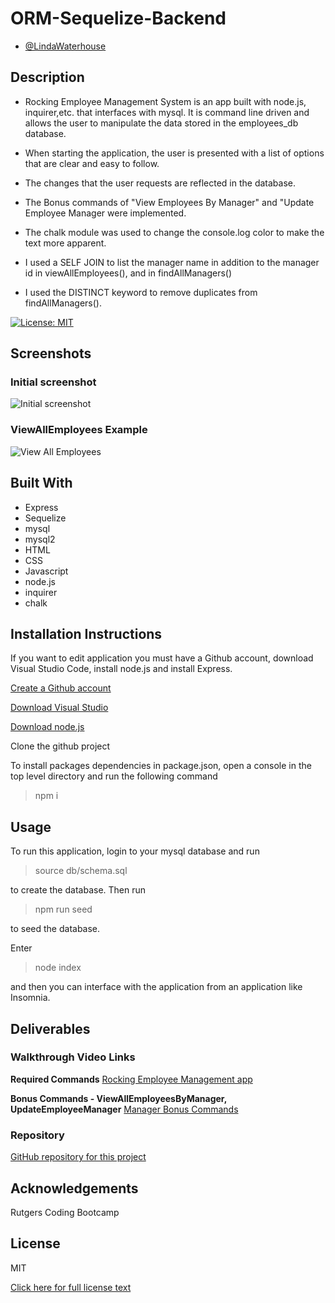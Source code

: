 # ORM-Sequelize-Backend
- [@LindaWaterhouse](https://www.github.com/llwaterhouse)


## Description
* Rocking Employee Management System is an app built with node.js, inquirer,etc. that interfaces with mysql. It is command line driven and allows the user to manipulate the data stored in the employees_db database.

* When starting the application, the user is presented with a list of options that are clear and easy to follow.

* The changes that the user requests are reflected in the database.

* The Bonus commands of "View Employees By Manager" and "Update Employee Manager were implemented.

* The chalk module was used to change the console.log color to make the text more apparent.

* I used a SELF JOIN to list the manager name in addition to the manager id in viewAllEmployees(), and in findAllManagers()

* I used the DISTINCT keyword to remove duplicates from findAllManagers().

[![License: MIT](https://img.shields.io/badge/License-MIT-yellow.svg)](https://opensource.org/licenses/MIT)

## Screenshots


### Initial screenshot


![Initial screenshot](./images/Initial-screenshot.PNG)


### ViewAllEmployees Example


![View All Employees](./images/ViewAllEmployees.PNG )



## Built With

* Express
* Sequelize
* mysql
* mysql2
* HTML
* CSS
* Javascript
* node.js
* inquirer
* chalk


## Installation Instructions

If you want to edit application you must have a Github account, download Visual Studio Code, install node.js and install Express.

[Create a Github account](https://github.com)

[Download Visual Studio](https://code.visualstudio.com/download/)

[Download node.js](https://nodejs.org/en/download/)


Clone the github project

To install packages dependencies in package.json, open a console in the top level directory and run the following command 

>npm i

## Usage
To run this application, login to your mysql database and run 
>source db/schema.sql

to create the database.  Then run

> npm run seed

to seed the database.

Enter
> node index

and then you can interface with the application from an application like Insomnia.

## Deliverables

### Walkthrough Video Links

**Required Commands**
[Rocking Employee Management app](https://watch.screencastify.com/v/DkkAK96SiyKpON5ybx7k)

**Bonus Commands - ViewAllEmployeesByManager, UpdateEmployeeManager**
[Manager Bonus Commands](https://watch.screencastify.com/v/YDKHTxTGdMZ2uYkWwvsR)

### Repository

[GitHub repository for this project](https://github.com/llwaterhouse/Rocking-Employee-Mgmt-Sys)


## Acknowledgements

Rutgers Coding Bootcamp

## License
MIT

[Click here for full license text](LICENSE)
